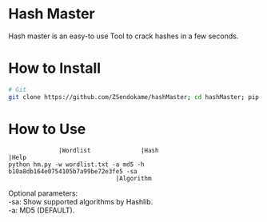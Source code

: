 # Hash Master
Hash master is an easy-to use Tool to crack hashes in a few seconds.

# How to Install
```sh
# Git
git clone https://github.com/ZSendokame/hashMaster; cd hashMaster; pip install -r requirements.txt
```

# How to Use
```
              |Wordlist              |Hash                               |Help
python hm.py -w wordlist.txt -a md5 -h b10a8db164e0754105b7a99be72e3fe5 -sa
                              |Algorithm
```

Optional parameters:<br>
-sa: Show supported algorithms by Hashlib.<br>
-a: MD5 (DEFAULT).